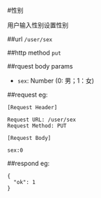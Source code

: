 #性别

用户输入性别设置性别

##url
`/user/sex`


##http method
`put`

##rquest body params

 * `sex`: Number (0: 男；1：女) 

##request
eg:
```
[Request Header]

Request URL: /user/sex
Request Method: PUT

[Request Body]

sex:0
```
##respond
eg:
```
{
  "ok": 1
}
```



